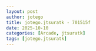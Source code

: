 ```yaml
---
layout: post
author: jotego
title: jotego.jtsuratk - 701515f
date: 2025-10-10
categories: [Arcade, jtsuratk]
tags: [jotego.jtsuratk]
---
```


